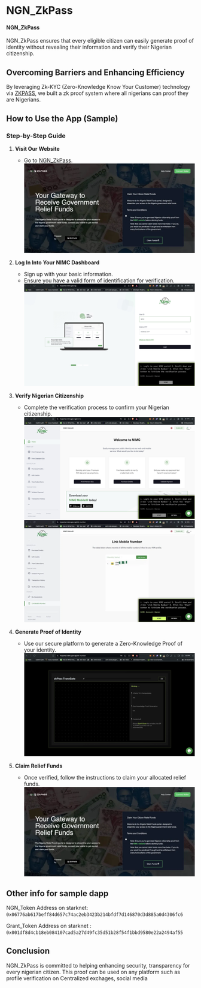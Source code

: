 # NGN_ZkPass

#### NGN_ZkPass

 NGN_ZkPass ensures that every eligible citizen can easily generate proof of identity without revealing their information and verify their Nigerian citizenship.

## Overcoming Barriers and Enhancing Efficiency

 By leveraging Zk-KYC (Zero-Knowledge Know Your Customer) technology via [ZKPASS]("https://zkpass.org/"), we built a zk proof system where all nigerians can proof they are Nigerians. 

## How to Use the App (Sample)

### Step-by-Step Guide

1. **Visit Our Website**

   - Go to [NGN_ZkPass](https://ngn-zk-fe.vercel.app/).
     ![Visit Website](1.webp)

2. **Log In Into Your NIMC Dashboard**

   - Sign up with your basic information.
   - Ensure you have a valid form of identification for verification.
     ![Log in to NIMC Account](2.webp)

3. **Verify Nigerian Citizenship**

   - Complete the verification process to confirm your Nigerian citizenship.
     ![Expected Front Page](3.webp)
     ![Clink on Link mobile Nunber](4.webp)

4. **Generate Proof of Identity**

   - Use our secure platform to generate a Zero-Knowledge Proof of your identity.
     ![Click on Start and and Generate Proof of Identity](5.webp)

5. **Claim Relief Funds**
   - Once verified, follow the instructions to claim your allocated relief funds.
     ![Claim Relief Funds](1.webp)

## Other info for sample dapp

NGN_Token Address on starknet: `0x06776ab617beff84d657c74ac2eb3423b214bfdf7d146870d3d885a0d4306fc6`

Grant_Token Address on starknet : `0x001df8d4cb18eb084107cad5a27d49fc35d51b28f54f1bbd9580e22a2494af55`

## Conclusion

NGN_ZkPass is committed to helping enhancing security, transparency for every nigerian citizen. This proof can be used on any platform such as profile verification on Centralized exchages, social media
